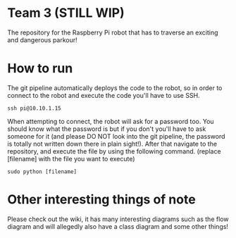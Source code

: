 # Team 3 (STILL WIP)

The repository for the Raspberry Pi robot that has to traverse an exciting and dangerous parkour!

# How to run
The git pipeline automatically deploys the code to the robot, so in order to connect to the robot and execute the code you'll have to use SSH.

```ssh pi@10.10.1.15```

When attempting to connect, the robot will ask for a password too. You should know what the password is but if you don't you'll have to ask someone for it (and please DO NOT look into the git pipeline, the password is totally not written down there in plain sight!). After that navigate to the repository, and execute the file by using the following command. (replace [filename] with the file you want to execute)

```sudo python [filename]```

# Other interesting things of note
Please check out the wiki, it has many interesting diagrams such as the flow diagram and will allegedly also have a class diagram and some other things!